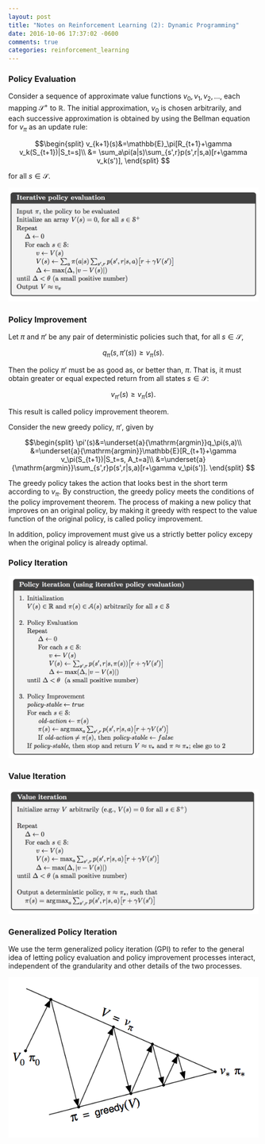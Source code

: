 ```yaml
---
layout: post
title: "Notes on Reinforcement Learning (2): Dynamic Programming"
date: 2016-10-06 17:37:02 -0600
comments: true
categories: reinforcement_learning
---
```


### Policy Evaluation

Consider a sequence of approximate value functions $v_0, v_1, v_2, \dots,$ each mapping $\mathcal{S}^+$ to $\mathbb{R}$. The initial approximation, $v_0$ is chosen arbitrarily, and each successive approximation is obtained by using the Bellman equation for $v_\pi$ as an update rule:

$$\begin{split}
v_{k+1}(s)&=\mathbb{E}_\pi[R_{t+1}+\gamma v_k(S_{t+1})|S_t=s]\\
&= \sum_a\pi(a|s)\sum_{s',r}p(s',r|s,a)[r+\gamma v_k(s')],
\end{split}
$$

for all $s\in\mathcal{S}$. 

![Alt text](/images/rl2.1.png)

<!--more-->

### Policy Improvement

Let $\pi$ and $\pi'$ be any pair of deterministic policies such that, for all $s\in\mathcal{S}$,

$$q_\pi(s,\pi'(s)) \ge v_\pi(s).$$

Then the policy $\pi'$ must be as good as, or better than, $\pi$. That is, it must obtain greater or equal expected return from all states $s\in\mathcal{S}$:

$$v_{\pi'}(s) \ge v_\pi(s).$$

This result is called policy improvement theorem.

Consider the new greedy policy, $\pi'$, given by

$$\begin{split}
\pi'(s)&=\underset{a}{\mathrm{argmin}}q_\pi(s,a)\\
&=\underset{a}{\mathrm{argmin}}\mathbb{E}[R_{t+1}+\gamma v_\pi(S_{t+1})|S_t=s, A_t=a]\\
&=\underset{a}{\mathrm{argmin}}\sum_{s',r}p(s',r|s,a)[r+\gamma v_\pi(s')].
\end{split}
$$

The greedy policy takes the action that looks best in the short term according to $v_\pi$. By construction, the greedy policy meets the conditions of the policy improvement theorem. The process of making a new policy that improves on an original policy, by making it greedy with respect to the value function of the original policy, is called policy improvement.

In addition, policy improvement must give us a strictly better policy excepy when the original policy is already optimal.

### Policy Iteration

![Alt text](/images/rl2.2.png)

### Value Iteration

![Alt text](/images/rl2.3.png)

### Generalized Policy Iteration

We use the term generalized policy iteration (GPI) to refer to the general idea of letting policy evaluation and policy improvement processes interact, independent of the grandularity and other details of the two processes.

![Alt text](/images/rl2.4.png)
